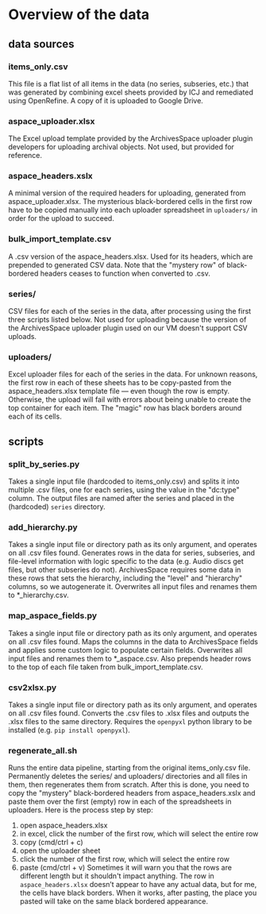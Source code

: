 # Overview of the data
## data sources
### items_only.csv
This file is a flat list of all items in the data (no series, subseries, etc.) that was generated by combining excel sheets provided by ICJ and remediated using OpenRefine. A copy of it is uploaded to Google Drive.
### aspace_uploader.xlsx
The Excel upload template provided by the ArchivesSpace uploader plugin developers for uploading archival objects. Not used, but provided for reference.
### aspace_headers.xslx
A minimal version of the required headers for uploading, generated from aspace_uploader.xlsx. The mysterious black-bordered cells in the first row have to be copied manually into each uploader spreadsheet in `uploaders/` in order for the upload to succeed.
### bulk_import_template.csv
A .csv version of the aspace_headers.xlsx. Used for its headers, which are prepended to generated CSV data. Note that the "mystery row" of black-bordered headers ceases to function when converted to .csv.
### series/
CSV files for each of the series in the data, after processing using the first three scripts listed below. Not used for uploading because the version of the ArchivesSpace uploader plugin used on our VM doesn't support CSV uploads.
### uploaders/
Excel uploader files for each of the series in the data. For unknown reasons, the first row in each of these sheets has to be copy-pasted from the aspace_headers.xlsx template file — even though the row is empty. Otherwise, the upload will fail with errors about being unable to create the top container for each item. The "magic" row has black borders around each of its cells.
## scripts
### split_by_series.py
Takes a single input file (hardcoded to items_only.csv) and splits it into multiple .csv files, one for each series, using the value in the "dc:type" column. The output files are named after the series and placed in the (hardcoded) `series` directory.
### add_hierarchy.py
Takes a single input file or directory path as its only argument, and operates on all .csv files found. Generates rows in the data for series, subseries, and file-level information with logic specific to the data (e.g. Audio discs get files, but other subseries do not). ArchivesSpace requires some data in these rows that sets the hierarchy, including the "level" and "hierarchy" columns, so we autogenerate it. Overwrites all input files and renames them to *_hierarchy.csv.
### map_aspace_fields.py
Takes a single input file or directory path as its only argument, and operates on all .csv files found. Maps the columns in the data to ArchivesSpace fields and applies some custom logic to populate certain fields. Overwrites all input files and renames them to *_aspace.csv. Also prepends header rows to the top of each file taken from bulk_import_template.csv.
### csv2xlsx.py
Takes a single input file or directory path as its only argument, and operates on all .csv files found. Converts the .csv files to .xlsx files and outputs the .xlsx files to the same directory. Requires the `openpyxl` python library to be installed (e.g. `pip install openpyxl`).
### regenerate_all.sh
Runs the entire data pipeline, starting from the original items_only.csv file. Permanently deletes the series/ and uploaders/ directories and all files in them, then regenerates them from scratch. After this is done, you need to copy the "mystery" black-bordered headers from aspace_headers.xslx and paste them over the first (empty) row in each of the spreadsheets in uploaders. Here is the process step by step:
1. open aspace_headers.xlsx
2. in excel, click the number of the first row, which will select the entire row
3. copy (cmd/ctrl + c)
4. open the uploader sheet
5. click the number of the first row, which will select the entire row
6. paste (cmd/ctrl + v)
Sometimes it will warn you that the rows are different length but it shouldn't impact anything. The row in `aspace_headers.xlsx` doesn’t appear to have any actual data, but for me, the cells have black borders. When it works, after pasting, the place you pasted will take on the same black bordered appearance.
